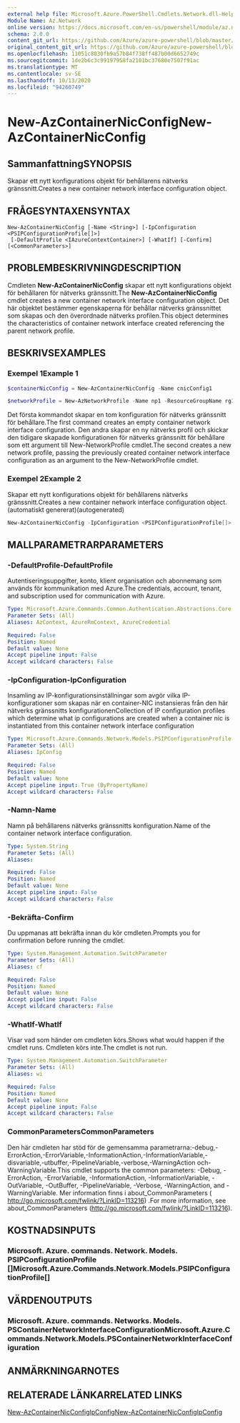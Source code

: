 ```yaml
---
external help file: Microsoft.Azure.PowerShell.Cmdlets.Network.dll-Help.xml
Module Name: Az.Network
online version: https://docs.microsoft.com/en-us/powershell/module/az.network/new-AzContainerNicconfig
schema: 2.0.0
content_git_url: https://github.com/Azure/azure-powershell/blob/master/src/Network/Network/help/New-AzContainerNicConfig.md
original_content_git_url: https://github.com/Azure/azure-powershell/blob/master/src/Network/Network/help/New-AzContainerNicConfig.md
ms.openlocfilehash: 11051c8030fb9a57b84f738ff487b00d6652749c
ms.sourcegitcommit: 1de2b6c3c99197958fa2101bc37680e7507f91ac
ms.translationtype: MT
ms.contentlocale: sv-SE
ms.lasthandoff: 10/13/2020
ms.locfileid: "94260749"
---
```

# <span data-ttu-id="3bfb5-101">New-AzContainerNicConfig</span><span class="sxs-lookup"><span data-stu-id="3bfb5-101">New-AzContainerNicConfig</span></span>

## <span data-ttu-id="3bfb5-102">Sammanfattning</span><span class="sxs-lookup"><span data-stu-id="3bfb5-102">SYNOPSIS</span></span>
<span data-ttu-id="3bfb5-103">Skapar ett nytt konfigurations objekt för behållarens nätverks gränssnitt.</span><span class="sxs-lookup"><span data-stu-id="3bfb5-103">Creates a new container network interface configuration object.</span></span>

## <span data-ttu-id="3bfb5-104">FRÅGESYNTAXEN</span><span class="sxs-lookup"><span data-stu-id="3bfb5-104">SYNTAX</span></span>

```
New-AzContainerNicConfig [-Name <String>] [-IpConfiguration <PSIPConfigurationProfile[]>]
 [-DefaultProfile <IAzureContextContainer>] [-WhatIf] [-Confirm] [<CommonParameters>]
```

## <span data-ttu-id="3bfb5-105">PROBLEMBESKRIVNING</span><span class="sxs-lookup"><span data-stu-id="3bfb5-105">DESCRIPTION</span></span>
<span data-ttu-id="3bfb5-106">Cmdleten **New-AzContainerNicConfig** skapar ett nytt konfigurations objekt för behållaren för nätverks gränssnitt.</span><span class="sxs-lookup"><span data-stu-id="3bfb5-106">The **New-AzContainerNicConfig** cmdlet creates a new container network interface configuration object.</span></span> <span data-ttu-id="3bfb5-107">Det här objektet bestämmer egenskaperna för behållar nätverks gränssnittet som skapas och den överordnade nätverks profilen.</span><span class="sxs-lookup"><span data-stu-id="3bfb5-107">This object determines the characteristics of container network interface created referencing the parent network profile.</span></span>

## <span data-ttu-id="3bfb5-108">BESKRIVS</span><span class="sxs-lookup"><span data-stu-id="3bfb5-108">EXAMPLES</span></span>

### <span data-ttu-id="3bfb5-109">Exempel 1</span><span class="sxs-lookup"><span data-stu-id="3bfb5-109">Example 1</span></span>
```powershell
$containerNicConfig = New-AzContainerNicConfig -Name cnicConfig1

$networkProfile = New-AzNetworkProfile -Name np1 -ResourceGroupName rg1 -Location westus -ContainerNetworkInterfaceConfiguration $containerNicConfig
```

<span data-ttu-id="3bfb5-110">Det första kommandot skapar en tom konfiguration för nätverks gränssnitt för behållare.</span><span class="sxs-lookup"><span data-stu-id="3bfb5-110">The first command creates an empty container network interface configuration.</span></span> <span data-ttu-id="3bfb5-111">Den andra skapar en ny nätverks profil och skickar den tidigare skapade konfigurationen för nätverks gränssnitt för behållare som ett argument till New-NetworkProfile cmdlet.</span><span class="sxs-lookup"><span data-stu-id="3bfb5-111">The second creates a new network profile, passing the previously created container network interface configuration as an argument to the New-NetworkProfile cmdlet.</span></span>

### <span data-ttu-id="3bfb5-112">Exempel 2</span><span class="sxs-lookup"><span data-stu-id="3bfb5-112">Example 2</span></span>

<span data-ttu-id="3bfb5-113">Skapar ett nytt konfigurations objekt för behållarens nätverks gränssnitt.</span><span class="sxs-lookup"><span data-stu-id="3bfb5-113">Creates a new container network interface configuration object.</span></span> <span data-ttu-id="3bfb5-114">(automatiskt genererat)</span><span class="sxs-lookup"><span data-stu-id="3bfb5-114">(autogenerated)</span></span>

<!-- Aladdin Generated Example -->
```powershell
New-AzContainerNicConfig -IpConfiguration <PSIPConfigurationProfile[]> -Name cnic
```

## <span data-ttu-id="3bfb5-115">MALLPARAMETRAR</span><span class="sxs-lookup"><span data-stu-id="3bfb5-115">PARAMETERS</span></span>

### <span data-ttu-id="3bfb5-116">-DefaultProfile</span><span class="sxs-lookup"><span data-stu-id="3bfb5-116">-DefaultProfile</span></span>
<span data-ttu-id="3bfb5-117">Autentiseringsuppgifter, konto, klient organisation och abonnemang som används för kommunikation med Azure.</span><span class="sxs-lookup"><span data-stu-id="3bfb5-117">The credentials, account, tenant, and subscription used for communication with Azure.</span></span>

```yaml
Type: Microsoft.Azure.Commands.Common.Authentication.Abstractions.Core.IAzureContextContainer
Parameter Sets: (All)
Aliases: AzContext, AzureRmContext, AzureCredential

Required: False
Position: Named
Default value: None
Accept pipeline input: False
Accept wildcard characters: False
```

### <span data-ttu-id="3bfb5-118">-IpConfiguration</span><span class="sxs-lookup"><span data-stu-id="3bfb5-118">-IpConfiguration</span></span>
<span data-ttu-id="3bfb5-119">Insamling av IP-konfigurationsinställningar som avgör vilka IP-konfigurationer som skapas när en container-NIC instansieras från den här nätverks gränssnitts konfigurationen</span><span class="sxs-lookup"><span data-stu-id="3bfb5-119">Collection of IP configuration profiles which determine what ip configurations are created when a container nic is instantiated from this container network interface configuration</span></span>

```yaml
Type: Microsoft.Azure.Commands.Network.Models.PSIPConfigurationProfile[]
Parameter Sets: (All)
Aliases: IpConfig

Required: False
Position: Named
Default value: None
Accept pipeline input: True (ByPropertyName)
Accept wildcard characters: False
```

### <span data-ttu-id="3bfb5-120">-Namn</span><span class="sxs-lookup"><span data-stu-id="3bfb5-120">-Name</span></span>
<span data-ttu-id="3bfb5-121">Namn på behållarens nätverks gränssnitts konfiguration.</span><span class="sxs-lookup"><span data-stu-id="3bfb5-121">Name of the container network interface configuration.</span></span>

```yaml
Type: System.String
Parameter Sets: (All)
Aliases:

Required: False
Position: Named
Default value: None
Accept pipeline input: False
Accept wildcard characters: False
```

### <span data-ttu-id="3bfb5-122">-Bekräfta</span><span class="sxs-lookup"><span data-stu-id="3bfb5-122">-Confirm</span></span>
<span data-ttu-id="3bfb5-123">Du uppmanas att bekräfta innan du kör cmdleten.</span><span class="sxs-lookup"><span data-stu-id="3bfb5-123">Prompts you for confirmation before running the cmdlet.</span></span>

```yaml
Type: System.Management.Automation.SwitchParameter
Parameter Sets: (All)
Aliases: cf

Required: False
Position: Named
Default value: None
Accept pipeline input: False
Accept wildcard characters: False
```

### <span data-ttu-id="3bfb5-124">-WhatIf</span><span class="sxs-lookup"><span data-stu-id="3bfb5-124">-WhatIf</span></span>
<span data-ttu-id="3bfb5-125">Visar vad som händer om cmdleten körs.</span><span class="sxs-lookup"><span data-stu-id="3bfb5-125">Shows what would happen if the cmdlet runs.</span></span>
<span data-ttu-id="3bfb5-126">Cmdleten körs inte.</span><span class="sxs-lookup"><span data-stu-id="3bfb5-126">The cmdlet is not run.</span></span>

```yaml
Type: System.Management.Automation.SwitchParameter
Parameter Sets: (All)
Aliases: wi

Required: False
Position: Named
Default value: None
Accept pipeline input: False
Accept wildcard characters: False
```

### <span data-ttu-id="3bfb5-127">CommonParameters</span><span class="sxs-lookup"><span data-stu-id="3bfb5-127">CommonParameters</span></span>
<span data-ttu-id="3bfb5-128">Den här cmdleten har stöd för de gemensamma parametrarna:-debug,-ErrorAction,-ErrorVariable,-InformationAction,-InformationVariable,-disvariable,-utbuffer,-PipelineVariable,-verbose,-WarningAction och-WarningVariable.</span><span class="sxs-lookup"><span data-stu-id="3bfb5-128">This cmdlet supports the common parameters: -Debug, -ErrorAction, -ErrorVariable, -InformationAction, -InformationVariable, -OutVariable, -OutBuffer, -PipelineVariable, -Verbose, -WarningAction, and -WarningVariable.</span></span> <span data-ttu-id="3bfb5-129">Mer information finns i about_CommonParameters ( http://go.microsoft.com/fwlink/?LinkID=113216) .</span><span class="sxs-lookup"><span data-stu-id="3bfb5-129">For more information, see about_CommonParameters (http://go.microsoft.com/fwlink/?LinkID=113216).</span></span>

## <span data-ttu-id="3bfb5-130">KOSTNADS</span><span class="sxs-lookup"><span data-stu-id="3bfb5-130">INPUTS</span></span>

### <span data-ttu-id="3bfb5-131">Microsoft. Azure. commands. Network. Models. PSIPConfigurationProfile []</span><span class="sxs-lookup"><span data-stu-id="3bfb5-131">Microsoft.Azure.Commands.Network.Models.PSIPConfigurationProfile[]</span></span>

## <span data-ttu-id="3bfb5-132">VÄRDEN</span><span class="sxs-lookup"><span data-stu-id="3bfb5-132">OUTPUTS</span></span>

### <span data-ttu-id="3bfb5-133">Microsoft. Azure. commands. Networks. Models. PSContainerNetworkInterfaceConfiguration</span><span class="sxs-lookup"><span data-stu-id="3bfb5-133">Microsoft.Azure.Commands.Network.Models.PSContainerNetworkInterfaceConfiguration</span></span>

## <span data-ttu-id="3bfb5-134">ANMÄRKNINGAR</span><span class="sxs-lookup"><span data-stu-id="3bfb5-134">NOTES</span></span>

## <span data-ttu-id="3bfb5-135">RELATERADE LÄNKAR</span><span class="sxs-lookup"><span data-stu-id="3bfb5-135">RELATED LINKS</span></span>

[<span data-ttu-id="3bfb5-136">New-AzContainerNicConfigIpConfig</span><span class="sxs-lookup"><span data-stu-id="3bfb5-136">New-AzContainerNicConfigIpConfig</span></span>](./New-AzContainerNicConfigIpConfig.md)
